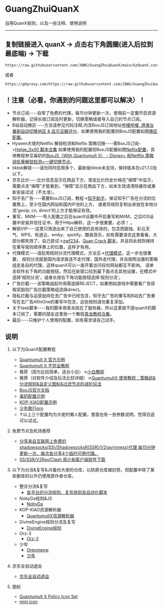 # GuangZhuiQuanX

自用QuanX规则，以及一些注释、使用说明

------

## **复制链接进入 quanX -> 点击右下角圆圈(进入后拉到最底端) -> 下载**
``` url
https://raw.githubusercontent.com/JQWS/GuangZhuiQuanX/main/GzQuanX.conf
```
或者
``` url
https://ghproxy.com/https://raw.githubusercontent.com/JQWS/GuangZhuiQuanX/main/GzQuanX.conf
```

## **！注意（必看，你遇到的问题这里都可以解决）！**
   - 节点订阅----自带了免费的代理，每15分钟更新一次，使用前一定要开启资源解析器，记得长按订阅及时更新，切换策略或者导入自己的节点订阅。
   - B站自动换区----方法请参见代码注释,内含BoxJS订阅地址[哔哩哔哩, 港澳台番剧自动切换地区 & 显示豆瓣评分](https://raw.githubusercontent.com/NobyDa/Script/master/Surge/JS/Bili_Auto_Regions.js)，如果使用我的配置则BoxJS配置如图[换区配置](https://github.com/JQWS/GuangZhuiQuanX/blob/main/img/bilibili.jpg)。
   - Hyseen大佬的Netflix 解锁检测和Neflix 策略切换----需BoxJS订阅->[Helge_0x00 脚本合集](https://raw.githubusercontent.com/Hyseen/Scripts/master/QuantumultX/task.json) 如果使用我的配置则BoxJS配置如图[Neflix配置](https://github.com/JQWS/GuangZhuiQuanX/blob/main/img/Neflix.jpg)，具体教程参见毒奶的[BoxJS（With Quantumult X） - Disney+ 和Netflix 策略组批量解锁检测+一键切换节点](https://limbopro.com/archives/19265.html)。
   - tiktok解锁----请勿同时启用多个，最新版tiktok未支持，保持版本在v21.1.0及以下。
   - 京东比价----比价信息显示在商品下方，淘宝比价历史价格在“保障”中显示，需要点击“保障”才能看到，“保障”显示在商品下方，如未生效请清除缓存或重新安装试试（不太准）。
   - 知乎去广告----需要BoxJS订阅，教程->[知乎助手](https://github.com/JQWS/ios_rule_script/tree/master/script/zhihu)，保证知乎广告在分流的位置靠上，至少在国内网站和国内IP池的上方， 或者将规则复制出来放在本地分流'geoip, cn, direct'的上方才能保证有效。
   - 重写，MitM----导入配置之后在quanX设置中开启重写和MitM，之后IOS设置中安装并信任证书，用于Https解析，这一步很重要，必须！ 。
   - 解锁VIP----这里只筛选出来了自己使用的且有效的，包含西窗烛、彩云天气、WPS、有道云、emby、spotify、酷我音乐，如有需要请去这里看看，大部分都失效了，自己尝试->[zwf234](https://raw.githubusercontent.com/zwf234/rules/master/QuantumultX/qxrules.conf)，[Quan Crack 脚本](https://raw.githubusercontent.com/ddgksf2013/Cuttlefish/master/Rewrite/UnlockApp.conf)，并且将此规则保持在重写规则顺序靠上的位置，这样才有用。
   - 代理模式----请启用规则分流代理模式，方法见->[代理模式](https://xtrojan.cc/client/quantumult-x.html#guan_yu_dai_li_mo_shi)，这一步也很重要， 规则分流就是国内请求直连不走代理，国外走代理，并且按照设置的策略组走各自的代理，这样quanX可以一直开着访问任何网站都互不影响。 请单击软件右下角的功能按钮，然后在新窗口拉到最下面点击其他设置，在模式中选择‘规则分流’，或者长按右下角功能按钮选择‘规则分流’。
   - 广告拦截----该策略组起作用需选择REJECT，如果例如游戏中需要看广告获取奖励则广告拦截策略组选择direct。
   - 隐私拦截与运营劫持在去广告中已经包含，知乎去广告的重写和B站去广告重写在去广告AllInOne的重写中包含，这些规则请勿重复添加。
   - 关于task脚本----我的脚本用青龙挂在了服务器，所以这里就不提quanX的脚本订阅了，需要的朋友这里放一个教程[青龙教程合集](https://www.notion.so/1c598629675145988b43a37998a1604a)。
   - 最后----只维护个人使用的配置，如有需求请自己动手。

## **说明**
1. 以下为QuanX配置教程
   - [Quantumult X 官方示例](https://github.com/crossutility/Quantumult-X)
   - [Quantumult X 不完全教程](https://www.notion.so/Quantumult-X-1d32ddc6e61c4892ad2ec5ea47f00917)
   - 推荐（因为比较简单，适合小白）->[小白教程](https://xtrojan.cc/client/quantumult-x.html)
   - 推荐（对软件介绍及玩法比较详细）->[QuantumultX 使用教程：策略组&分流规则&自定义图标&过滤节点的进阶玩法](https://limbopro.com/archives/3846.html)
   - [BoxJS官方文档](https://chavyleung.gitbook.io/boxjs)
   - [毒奶配置示例](https://raw.githubusercontent.com/limbopro/Profiles4limbo/main/full.conf)
   - [KOP-XIAO配置示例](https://raw.githubusercontent.com/KOP-XIAO/QuantumultX/master/QuantumultX_Profiles.conf)
   - [少年歌行pro](https://ghproxy.com/https://raw.githubusercontent.com/sngxmini/QuanX/main/sngx2021.conf)
   - ↑以上三个配置均为大佬的懒人配置，里面也有一些参数说明，觉得合适可以试试。

2. 免费节点及机场推荐

   - [分享来自互联网上免费的shadowsocks(SS)/ShadowsocksR(SSR)/V2ray(vmess)代理 每15分钟更新一次，每次各分享4个临时可用代理。](https://github.com/JQWS/free_proxy_ss)
   - [SS/SSR/V2Ray/Clash 简介和客户端软件下载](https://congcong0806.github.io/2018/04/20/SS/)

3. 以下为分流&复写&JS备份大佬的仓库，以防原仓库被封禁，但配置中除了某些删库的以外仍使用原作者仓库。

   - 整合分流&复写
      - [各平台的分流规则、复写规则及自动化脚本](https://github.com/JQWS/ios_rule_script)
   - NobyDa规则&JS
      - [NobyDa](https://github.com/JQWS/Script)
   - KOP-XIAO资源解析器
      - [QuantumultX资源解析器](https://github.com/JQWS/QuantumultX)
   - DivineEngine规则分流及复写
      - [DivineEngine规则](https://github.com/JQWS/Profiles/tree/master)
   - Orz-3
      - [Orz-3](https://github.com/JQWS/QuantumultX-1)
   - 少年
      - [Oreomeow](https://github.com/JQWS/QuanX-1)
      - [少年](https://github.com/JQWS/QuanX)

4. 京东全自动退会

   - [京东全自动退会](https://github.com/JQWS/JDMemberCloseAccount)

5. 图标

   - [Quantumult X Policy Icon Set](https://github.com/JQWS/Qure)
   - [mini icon](https://github.com/JQWS/mini)
